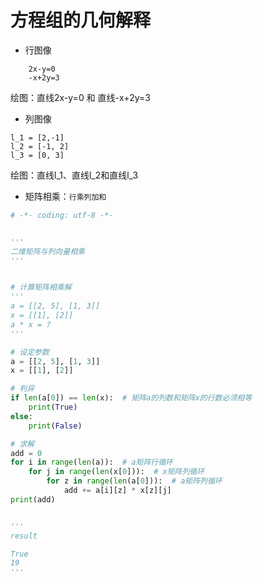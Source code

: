 # 方程组的几何解释

- 行图像

```
    2x-y=0
    -x+2y=3
```
绘图：直线2x-y=0 和 直线-x+2y=3

- 列图像

```
l_1 = [2,-1]
l_2 = [-1, 2]
l_3 = [0, 3]
```
绘图：直线l_1、直线l_2和直线l_3

- 矩阵相乘：`行乘列加和`


```python
# -*- coding: utf-8 -*-


'''
二维矩阵与列向量相乘
'''


# 计算矩阵相乘解
'''
a = [[2, 5], [1, 3]]
x = [[1], [2]]
a * x = ?
'''

# 设定参数
a = [[2, 5], [1, 3]]
x = [[1], [2]]

# 判异
if len(a[0]) == len(x):  # 矩阵a的列数和矩阵x的行数必须相等
    print(True)
else:
    print(False)

# 求解
add = 0
for i in range(len(a)):  # a矩阵行循环
    for j in range(len(x[0])):  # x矩阵列循环
        for z in range(len(a[0])):  # a矩阵列循环
            add += a[i][z] * x[z][j]
print(add)


'''
result

True
19
'''

```
